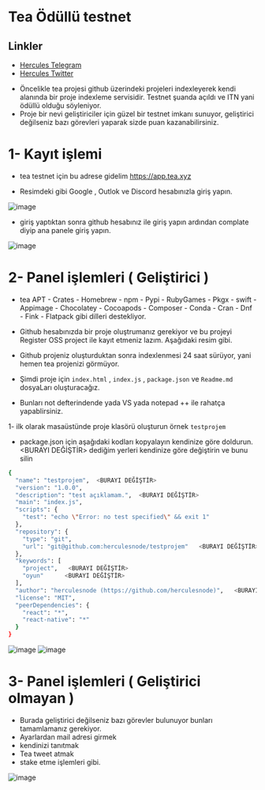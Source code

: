 # Tea Ödüllü testnet

## Linkler
 * [Hercules Telegram](https://t.me/HerculesNode)
 * [Hercules Twitter](https://twitter.com/Herculesnode)

- Öncelikle tea projesi github üzerindeki projeleri indexleyerek kendi alanında bir proje indexleme servisidir. Testnet şuanda açıldı ve ITN yani ödüllü olduğu söyleniyor. 
- Proje bir nevi geliştiriciler için güzel bir testnet imkanı sunuyor, geliştirici değilseniz bazı görevleri yaparak sizde puan kazanabilirsiniz. 

# 1- Kayıt işlemi

- tea testnet için bu adrese gidelim https://app.tea.xyz

- Resimdeki gibi Google , Outlok ve Discord hesabınızla giriş yapın. 

![image](https://github.com/HerculesNode/tea-testnet/assets/101635385/5fd6bcca-ec91-42da-92b9-66e101fac099)

- giriş yaptıktan sonra github hesabınız ile giriş yapın ardından complate diyip ana panele giriş yapın.

![image](https://github.com/HerculesNode/tea-testnet/assets/101635385/6f28bc9c-b58d-4652-98cd-6a21d3e47580)


# 2- Panel işlemleri ( Geliştirici )

- tea APT - Crates - Homebrew - npm - Pypi - RubyGames - Pkgx - swift - Appimage - Chocolatey - Cocoapods - Composer - Conda - Cran - Dnf - Fink - Flatpack gibi dilleri destekliyor.

- Github hesabınızda bir proje oluştrumanız gerekiyor ve bu projeyi Register OSS project ile kayıt etmeniz lazım. Aşağıdaki resim gibi. 
- Github projeniz oluşturduktan sonra indexlenmesi 24 saat sürüyor, yani hemen tea projenizi görmüyor.

- Şimdi proje için `index.html` , `index.js` , `package.json` ve `Readme.md` dosyaLarı oluşturacağız.  
- Bunları not defterindende yada VS yada notepad ++ ile rahatça yapablirsiniz. 


1- ilk olarak masaüstünde proje klasörü oluşturun örnek `testprojem` 


- package.json için aşağıdaki kodları kopyalayın kendinize göre doldurun. <BURAYI DEĞİŞTİR> dediğim yerleri kendinize göre değiştirin ve bunu silin

```bash
{
  "name": "testprojem",  <BURAYI DEĞİŞTİR>
  "version": "1.0.0",
  "description": "test açıklamam.",  <BURAYI DEĞİŞTİR>
  "main": "index.js",
  "scripts": {
    "test": "echo \"Error: no test specified\" && exit 1"
  },
  "repository": {
    "type": "git",
    "url": "git@github.com:herculesnode/testprojem"   <BURAYI DEĞİŞTİR>
  },
  "keywords": [
    "project",   <BURAYI DEĞİŞTİR>
    "oyun"      <BURAYI DEĞİŞTİR>
  ],
  "author": "herculesnode (https://github.com/herculesnode)",   <BURAYI DEĞİŞTİR>
  "license": "MIT",
  "peerDependencies": {
    "react": "*",
    "react-native": "*"
  }
}

```


![image](https://github.com/HerculesNode/tea-testnet/assets/101635385/00b9e31a-7382-4236-a56e-2c5d427df40a)
![image](https://github.com/HerculesNode/tea-testnet/assets/101635385/8fc64ff3-fd48-4660-bf31-ec320a3a520a)


# 3- Panel işlemleri ( Geliştirici olmayan )

- Burada geliştirici değilseniz bazı görevler bulunuyor bunları tamamlamanız gerekiyor. 
- Ayarlardan mail adresi girmek
- kendinizi tanıtmak
- Tea tweet atmak
- stake etme işlemleri gibi.

![image](https://github.com/HerculesNode/tea-testnet/assets/101635385/2f8aeddd-e2c8-46fd-a925-996e88b7d035)
